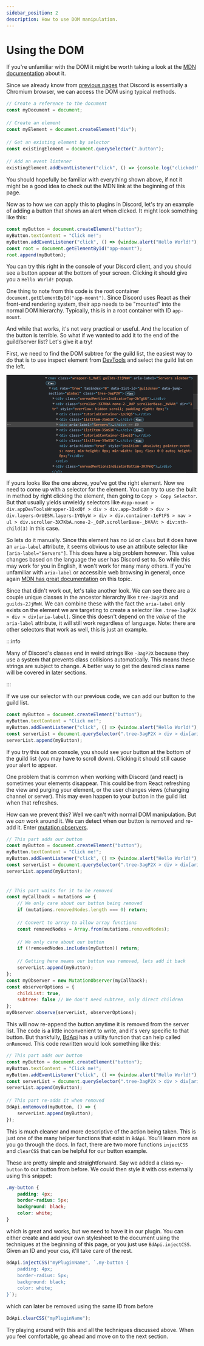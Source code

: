 ```yaml
---
sidebar_position: 2
description: How to use DOM manipulation.
---
```


# Using the DOM

If you're unfamiliar with the DOM it might be worth taking a look at the [MDN documentation](https://developer.mozilla.org/en-US/docs/Web/API/Document_Object_Model) about it.

Since we already know from [previous pages](../introduction/environment) that Discord is essentially a Chromium browser, we can access the DOM using typical methods.

```js
// Create a reference to the document
const myDocument = document;

// Create an element
const myElement = document.createElement("div");

// Get an existing element by selector
const existingElement = document.querySelector(".button");

// Add an event listener
existingElement.addEventListener("click", () => {console.log("clicked!");});
```

You should hopefully be familiar with everything shown above, if not it might be a good idea to check out the MDN link at the beginning of this page.

Now as to how we can apply this to plugins in Discord, let's try an example of adding a button that shows an alert when clicked. It might look something like this:

```js
const myButton = document.createElement("button");
myButton.textContent = "Click me!";
myButton.addEventListener("click", () => {window.alert("Hello World!");});
const root = document.getElementById("app-mount");
root.append(myButton);
```

You can try this right in the console of your Discord client, and you should see a button appear at the bottom of your screen. Clicking it should give you a `Hello World!` popup.

One thing to note from this code is the root container `document.getElementById("app-mount")`. Since Discord uses React as their front-end rendering system, their app needs to be "mounted" into the normal DOM hierarchy. Typically, this is in a root container with ID `app-mount`.

And while that works, it's not very practical or useful. And the location of the button is terrible. So what if we wanted to add it to the end of the guild/server list? Let's give it a try!

First, we need to find the DOM subtree for the guild list, the easiest way to do that is to use inspect element from [DevTools](../introduction/devtools) and select the guild list on the left.

![Server List](./img/servers.png)

If yours looks like the one above, you've got the right element. Now we need to come up with a selector for the element. You can try to use the built in method by right clicking the element, then going to `Copy > Copy Selector`. But that usually yields unwieldy selectors like `#app-mount > div.appDevToolsWrapper-1QxdQf > div > div.app-3xd6d0 > div > div.layers-OrUESM.layers-1YQhyW > div > div.container-1eFtFS > nav > ul > div.scroller-3X7KbA.none-2-_0dP.scrollerBase-_bVAAt > div:nth-child(3)` in this case.

So lets do it manually. Since this element has no `id` or `class` but it does have an `aria-label` attribute, it seems obvious to use an attribute selector like `[aria-label="Servers"]`. This does have a big problem however. This value changes based on the language the user has Discord set to. So while this may work for you in English, it won't work for many many others. If you're unfamiliar with `aria-label` or accessible web browsing in general, once again [MDN has great documentation](https://developer.mozilla.org/en-US/docs/Web/Accessibility/ARIA/Attributes/aria-label) on this topic.

Since that didn't work out, let's take another look. We can see there are a couple unique classes in the ancestor hierarchy like `tree-3agP2X` and `guilds-2JjMmN`. We can combine these with the fact the `aria-label` only exists on the element we are targeting to create a selector like `.tree-3agP2X > div > div[aria-label]`. Since this doesn't depend on the *value* of the `aria-label` attribute, it will still work regardless of language. Note: there are other selectors that work as well, this is just an example.

:::info

Many of Discord's classes end in weird strings like `-3agP2X` because they use a system that prevents class collisions automatically. This means these strings are subject to change. A better way to get the desired class name will be covered in later sections.

:::

If we use our selector with our previous code, we can add our button to the guild list.

```js
const myButton = document.createElement("button");
myButton.textContent = "Click me!";
myButton.addEventListener("click", () => {window.alert("Hello World!");});
const serverList = document.querySelector(".tree-3agP2X > div > div[aria-label]");
serverList.append(myButton);
```

If you try this out on console, you should see your button at the bottom of the guild list (you may have to scroll down). Clicking it should still cause your alert to appear.

One problem that is common when working with Discord (and react) is sometimes your elements disappear. This could be from React refreshing the view and purging your element, or the user changes views (changing channel or server). This may even happen to your button in the guild list when that refreshes.

How can we prevent this? Well we can't with normal DOM manipulation. But we _can_ work around it. We can detect when our button is removed and re-add it. Enter [mutation observers](https://developer.mozilla.org/en-US/docs/Web/API/MutationObserver).


```js
// This part adds our button
const myButton = document.createElement("button");
myButton.textContent = "Click me!";
myButton.addEventListener("click", () => {window.alert("Hello World!");});
const serverList = document.querySelector(".tree-3agP2X > div > div[aria-label]");
serverList.append(myButton);


// This part waits for it to be removed
const myCallback = mutations => {
    // We only care about our button being removed
    if (mutations.removedNodes.length === 0) return;

    // Convert to array to allow array functions
    const removedNodes = Array.from(mutations.removedNodes);

    // We only care about our button
    if (!removedNodes.includes(myButton)) return;

    // Getting here means our button was removed, lets add it back
    serverList.append(myButton);
};
const myObserver = new MutationObserver(myCallback);
const observerOptions = {
    childList: true,
    subtree: false // We don't need subtree, only direct children
};
myObserver.observe(serverList, observerOptions);
```

This will now re-append the button anytime it is removed from the server list. The code is a little inconvenient to write, and it's very specific to that button. But thankfully, [BdApi](../api/bdapi) has a utility function that can help called `onRemoved`. This code rewritten would look something like this:

```js
// This part adds our button
const myButton = document.createElement("button");
myButton.textContent = "Click me!";
myButton.addEventListener("click", () => {window.alert("Hello World!");});
const serverList = document.querySelector(".tree-3agP2X > div > div[aria-label]");
serverList.append(myButton);

// This part re-adds it when removed
BdApi.onRemoved(myButton, () => {
    serverList.append(myButton);
});
```

This is much cleaner and more descriptive of the action being taken. This is just one of the many helper functions that exist in `BdApi`. You'll learn more as you go through the docs. In fact, there are two more functions `injectCSS` and `clearCSS` that can be helpful for our button example.

These are pretty simple and straightforward. Say we added a class `my-button` to our button from before. We could then style it with css externally using this snippet:
```css
.my-button {
    padding: 4px;
    border-radius: 5px;
    background: black;
    color: white;
}
```

which is great and works, but we need to have it in our plugin. You can either create and add your own stylesheet to the document using the techniques at the beginning of this page, or you just use `BdApi.injectCSS`. Given an ID and your css, it'll take care of the rest.

```js
BdApi.injectCSS("myPluginName", `.my-button {
    padding: 4px;
    border-radius: 5px;
    background: black;
    color: white;
}`);
```

which can later be removed using the same ID from before

```js
BdApi.clearCSS("myPluginName");
```

Try playing around with this and all the techniques discussed above. When you feel comfortable, go ahead and move on to the next section.
